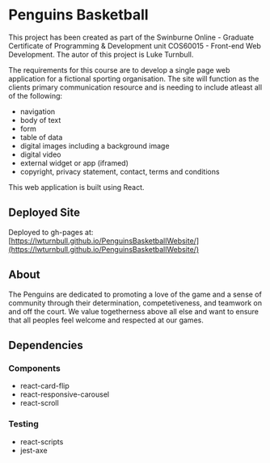 # Penguins Basketball
This project has been created as part of the Swinburne Online - Graduate Certificate of Programming & Development unit COS60015 - Front-end Web Development. The autor of this project is Luke Turnbull.

The requirements for this course are to develop a single page web application for a fictional sporting organisation. The site will function as the clients primary communication resource and is needing to include atleast all of the following:
- navigation
- body of text
- form
- table of data
- digital images including a background image
- digital video
- external widget or app (iframed)
- copyright, privacy statement, contact, terms and conditions

This web application is built using React.

## Deployed Site
Deployed to gh-pages at: [https://lwturnbull.github.io/PenguinsBasketballWebsite/](https://lwturnbull.github.io/PenguinsBasketballWebsite/)

## About
The Penguins are dedicated to promoting a love of the game and a sense of community through their determination, competetiveness, and teamwork on and off the court. We value togetherness above all else and want to ensure that all peoples feel welcome and respected at our games.

## Dependencies
### Components
- react-card-flip
- react-responsive-carousel
- react-scroll
### Testing
- react-scripts
- jest-axe